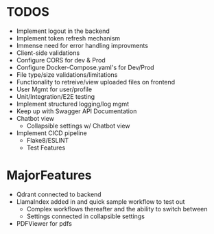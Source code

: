 # TODOS
- Implement logout in the backend
- Implement token refresh mechanism
- Immense need for error handling improvments
- Client-side validations
- Configure CORS for dev & Prod
- Configure Docker-Compose.yaml's for Dev/Prod
- File type/size validations/limitations
- Functionality to retreive/view uploaded files on frontend
- User Mgmt for user/profile
- Unit/Integration/E2E testing
- Implement structured logging/log mgmt
- Keep up with Swagger API Documentation
- Chatbot view
    - Collapsible settings w/ Chatbot view
- Implement CICD pipeline
    - Flake8/ESLINT
    - Test Features

# MajorFeatures
- Qdrant connected to backend
- LlamaIndex added in and quick sample workflow to test out
    - Complex workflows thereafter and the ability to switch between
    - Settings connected in collapsible settings
- PDFViewer for pdfs